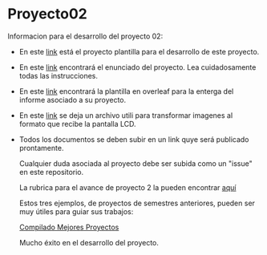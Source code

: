 # Proyecto02

Informacion para el desarrollo del proyecto 02:

* En este [link](https://www.myqnapcloud.com/smartshare/74784g6inp2m2694r246673b_f0h51i0l76342r4p18vyu8y03022f3ei) está el proyecto plantilla para el desarrollo de este proyecto.
* En este [link](https://github.com/IEE2463-SEP/Proyecto02/blob/main/Proyecto02_IEE2463.pdf) encontrará el enunciado del proyecto. Lea cuidadosamente todas las instrucciones. 
* En este [link](https://github.com/IEE2463-SEP/Proyecto02/blob/main/Informe_Proyecto_2_SEP.zip) encontrará la plantilla en overleaf para la enterga del informe asociado a su proyecto.
* En este [link](https://github.com/IEE2463-SEP/Proyecto02/blob/main/IMG_LCD_Booster.py) se deja un archivo utili para transformar imagenes al formato que recibe la pantalla LCD.
* Todos los documentos se deben subir en un link quye será publicado prontamente.

  Cualquier duda asociada al proyecto debe ser subida como un "issue" en este repositorio.

  La rubrica para el avance de proyecto 2 la pueden encontrar [aquí](https://github.com/IEE2463-SEP/Proyecto02/blob/main/Rubrica_Avance_Proyecto_02_IEE2463.pdf)

  Estos tres ejemplos, de proyectos de semestres anteriores, pueden ser muy útiles para guiar sus trabajos:

  [Compilado Mejores Proyectos](https://www.myqnapcloud.com/smartshare/74784g6inp2m2694r246673b_cb0f3g75l1km2501q93vzv5c5b098142)


  Mucho éxito en el desarrollo del proyecto.
